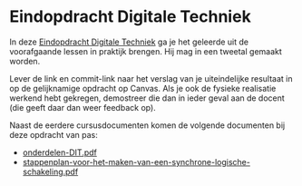 # Eindopdracht Digitale Techniek
In deze [Eindopdracht Digitale Techniek](./eindopdracht-DIT.pdf) ga je het geleerde uit de voorafgaande lessen in praktijk brengen. Hij mag in een tweetal gemaakt worden.

Lever de link en commit-link naar het verslag van je uiteindelijke resultaat in op de gelijknamige opdracht op Canvas. Als je ook de fysieke realisatie werkend hebt gekregen, demostreer die dan in ieder geval aan de docent (die geeft daar dan weer feedback op).

Naast de eerdere cursusdocumenten komen de volgende documenten bij deze opdracht van pas:
- [onderdelen-DIT.pdf](./onderdelen-DIT.pdf)
- [stappenplan-voor-het-maken-van-een-synchrone-logische-schakeling.pdf](../../../readers/stappenplan-voor-het-maken-van-een-synchrone-logische-schakeling.pdf)

